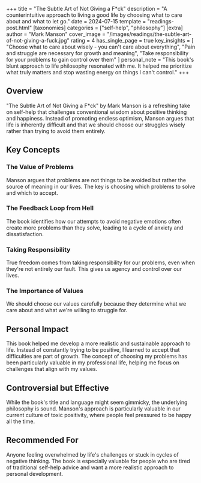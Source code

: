 +++
title = "The Subtle Art of Not Giving a F*ck"
description = "A counterintuitive approach to living a good life by choosing what to care about and what to let go."
date = 2024-07-15
template = "readings-post.html"
[taxonomies]
categories = ["self-help", "philosophy"]
[extra]
author = "Mark Manson"
cover_image = "/images/readings/the-subtle-art-of-not-giving-a-fuck.jpg"
rating = 4
has_single_page = true
key_insights = [
    "Choose what to care about wisely - you can't care about everything",
    "Pain and struggle are necessary for growth and meaning",
    "Take responsibility for your problems to gain control over them"
]
personal_note = "This book's blunt approach to life philosophy resonated with me. It helped me prioritize what truly matters and stop wasting energy on things I can't control."
+++

## Overview

"The Subtle Art of Not Giving a F*ck" by Mark Manson is a refreshing take on self-help that challenges conventional wisdom about positive thinking and happiness. Instead of promoting endless optimism, Manson argues that life is inherently difficult and that we should choose our struggles wisely rather than trying to avoid them entirely.

## Key Concepts

### The Value of Problems
Manson argues that problems are not things to be avoided but rather the source of meaning in our lives. The key is choosing which problems to solve and which to accept.

### The Feedback Loop from Hell
The book identifies how our attempts to avoid negative emotions often create more problems than they solve, leading to a cycle of anxiety and dissatisfaction.

### Taking Responsibility
True freedom comes from taking responsibility for our problems, even when they're not entirely our fault. This gives us agency and control over our lives.

### The Importance of Values
We should choose our values carefully because they determine what we care about and what we're willing to struggle for.

## Personal Impact

This book helped me develop a more realistic and sustainable approach to life. Instead of constantly trying to be positive, I learned to accept that difficulties are part of growth. The concept of choosing my problems has been particularly valuable in my professional life, helping me focus on challenges that align with my values.

## Controversial but Effective

While the book's title and language might seem gimmicky, the underlying philosophy is sound. Manson's approach is particularly valuable in our current culture of toxic positivity, where people feel pressured to be happy all the time.

## Recommended For

Anyone feeling overwhelmed by life's challenges or stuck in cycles of negative thinking. The book is especially valuable for people who are tired of traditional self-help advice and want a more realistic approach to personal development.
